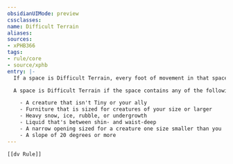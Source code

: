 ```yaml
---
obsidianUIMode: preview
cssclasses:
name: Difficult Terrain
aliases:
sources:
- xPHB366
tags:
- rule/core
- source/xphb
entry: |-
  If a space is Difficult Terrain, every foot of movement in that space costs 1 extra foot. For example, moving 5 feet through Difficult Terrain costs 10 feet of movement. Difficult Terrain isn't cumulative; either a space is Difficult Terrain or it isn't.

  A space is Difficult Terrain if the space contains any of the following or something similar:

    - A creature that isn't Tiny or your ally
    - Furniture that is sized for creatures of your size or larger
    - Heavy snow, ice, rubble, or undergrowth
    - Liquid that's between shin- and waist-deep
    - A narrow opening sized for a creature one size smaller than you
    - A slope of 20 degrees or more
---
```


```meta-bind-embed
[[dv Rule]]
```